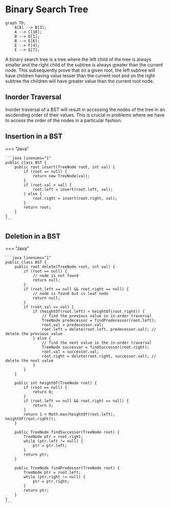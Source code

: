 # Binary Search Tree

```mermaid
graph TD;
    A[8] --> B[3];
    A --> C[10];
    B --> D[1];
    B --> E[6];
    E --> F[4];
    E --> G[7];
```

A binary search tree is a tree where the left child of the tree is always smaller and the right child of the subtree is always greater than the current node. This subsequently prove that on a given root, the left subtree will have children having value lesser than the current root and on the right subtree the children will have greater value than the current root node.

## Inorder Traversal

Inorder traversal of a BST will result in accessing the nodes of the tree in an ascdending order of their values. This is crucial in problems where we have to access the order of the nodes in a particular fashion.

## Insertion in a BST

=== "Java"

    ```java linenums="1"
    public class BST {
        public root insert(TreeNode root, int val) {
            if (root == null) {
                return new TreeNode(val);
            }
            if (root.val > val) {
                root.left = insert(root.left, val);
            } else {
                root.right = insert(root.right, val);
            }
            return root;
        }
    }
    ```

## Deletion in a BST

=== "Java"

    ```java linenums="1"
    public class BST {
        public root delete(TreeNode root, int val) {
            if (root == null) {
                // node is not found
                return null;
            }
            if (root.left == null && root.right == null) {
                // node is found but is leaf node
                return null;
            }
            if (root.val == val) {
                if (heightOf(root.left) > heightOf(root.right)) {
                    // find the previous value in in-order traversal
                    TreeNode predecessor = findPredecessor(root.left);
                    root.val = predecessor.val;
                    root.left = delete(root.left, predecessor.val); // delete the previous value
                } else {
                    // find the next value in the in-order traversal
                    TreeNode successor = findSuccessor(root.right);
                    root.val = successor.val;
                    root.right = delete(root.right, successor.val); // delete the next value
                }
            }
        }

        public int heightOf(TreeNode root) {
            if (root == null) {
                return 0;
            }
            if (root.left == null && root.right == null) {
                return 1;
            }
            return 1 + Math.max(heightOf(root.left), heightOf(root.right));
        }

        public TreeNode findSuccessor(TreeNode root) {
            TreeNode ptr = root.right;
            while (ptr.left != null) {
                ptr = ptr.left;
            }
            return ptr;
        }

        public TreeNode findPredessor(TreeNode root) {
            TreeNode ptr = root.left;
            while (ptr.right != null) {
                ptr = ptr.right;
            }
            return ptr;
        }
    }
    ```